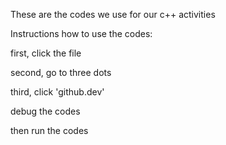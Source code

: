 These are the codes we use for our c++ activities

Instructions how to use the codes:

first, click the file

second, go to three dots

third, click 'github.dev'

debug the codes 

then run the codes
